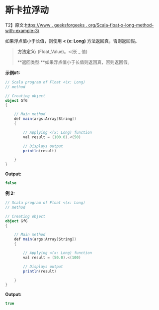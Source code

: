 # 斯卡拉浮动

T2】原文:[https://www . geeksforgeeks . org/Scala-float-x-long-method-with-example-3/](https://www.geeksforgeeks.org/scala-float-x-long-method-with-example-3/)

如果浮点值小于长值，则使用 **< (x: Long)** 方法返回真，否则返回假。

> **方法定义:** (Float_Value)。<(长 _ 值)
> 
> **返回类型:**如果浮点值小于长值则返回真，否则返回假。

**示例#1:**

```scala
// Scala program of Float <(x: Long)
// method

// Creating object
object GfG
{ 

    // Main method
    def main(args:Array[String])
    {

        // Applying <(x: Long) function
        val result = (100.0).<(50)

        // Displays output
        println(result)

    }
} 
```

**Output:**

```scala
false

```

**例 2:**

```scala
// Scala program of Float <(x: Long)
// method

// Creating object
object GfG
{ 

    // Main method
    def main(args:Array[String])
    {

        // Applying <(x: Long) function
        val result = (50.0).<(100)

        // Displays output
        println(result)

    }
} 
```

**Output:**

```scala
true

```